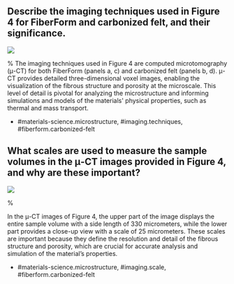 ## Describe the imaging techniques used in Figure 4 for FiberForm and carbonized felt, and their significance.

![](https://cdn.mathpix.com/cropped/2024_06_05_9c751454caf2681298f8g-1.jpg?height=814&width=530&top_left_y=170&top_left_x=240)

%
The imaging techniques used in Figure 4 are computed microtomography (μ-CT) for both FiberForm (panels a, c) and carbonized felt (panels b, d). μ-CT provides detailed three-dimensional voxel images, enabling the visualization of the fibrous structure and porosity at the microscale. This level of detail is pivotal for analyzing the microstructure and informing simulations and models of the materials' physical properties, such as thermal and mass transport.

- #materials-science.microstructure, #imaging.techniques, #fiberform.carbonized-felt

## What scales are used to measure the sample volumes in the μ-CT images provided in Figure 4, and why are these important?

![](https://cdn.mathpix.com/cropped/2024_06_05_9c751454caf2681298f8g-1.jpg?height=814&width=530&top_left_y=170&top_left_x=240)

%

In the μ-CT images of Figure 4, the upper part of the image displays the entire sample volume with a side length of 330 micrometers, while the lower part provides a close-up view with a scale of 25 micrometers. These scales are important because they define the resolution and detail of the fibrous structure and porosity, which are crucial for accurate analysis and simulation of the material’s properties.

- #materials-science.microstructure, #imaging.scale, #fiberform.carbonized-felt